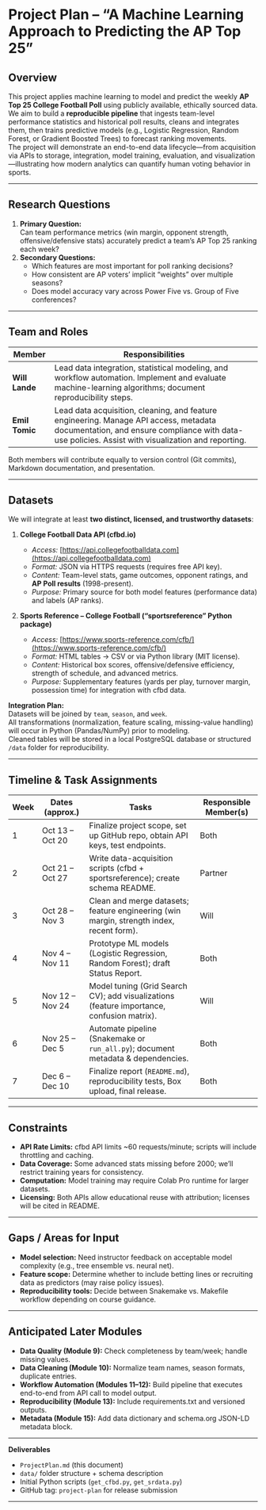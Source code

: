 # Project Plan – “A Machine Learning Approach to Predicting the AP Top 25”

## Overview
This project applies machine learning to model and predict the weekly **AP Top 25 College Football Poll** using publicly available, ethically sourced data.  
We aim to build a **reproducible pipeline** that ingests team-level performance statistics and historical poll results, cleans and integrates them, then trains predictive models (e.g., Logistic Regression, Random Forest, or Gradient Boosted Trees) to forecast ranking movements.  
The project will demonstrate an end-to-end data lifecycle—from acquisition via APIs to storage, integration, model training, evaluation, and visualization—illustrating how modern analytics can quantify human voting behavior in sports.

---

## Research Questions
1. **Primary Question:**  
   Can team performance metrics (win margin, opponent strength, offensive/defensive stats) accurately predict a team’s AP Top 25 ranking each week?
2. **Secondary Questions:**  
   - Which features are most important for poll ranking decisions?  
   - How consistent are AP voters’ implicit “weights” over multiple seasons?  
   - Does model accuracy vary across Power Five vs. Group of Five conferences?

---

## Team and Roles
| Member | Responsibilities |
|---------|------------------|
| **Will Lande** | Lead data integration, statistical modeling, and workflow automation.  Implement and evaluate machine-learning algorithms; document reproducibility steps. |
| **Emil Tomic** | Lead data acquisition, cleaning, and feature engineering.  Manage API access, metadata documentation, and ensure compliance with data-use policies.  Assist with visualization and reporting. |

Both members will contribute equally to version control (Git commits), Markdown documentation, and presentation.

---

## Datasets
We will integrate at least **two distinct, licensed, and trustworthy datasets**:

1. **College Football Data API (cfbd.io)**  
   - *Access:* [https://api.collegefootballdata.com](https://api.collegefootballdata.com)  
   - *Format:* JSON via HTTPS requests (requires free API key).  
   - *Content:* Team-level stats, game outcomes, opponent ratings, and **AP Poll results** (1998-present).  
   - *Purpose:* Primary source for both model features (performance data) and labels (AP ranks).  

2. **Sports Reference – College Football (“sportsreference” Python package)**  
   - *Access:* [https://www.sports-reference.com/cfb/](https://www.sports-reference.com/cfb/)  
   - *Format:* HTML tables → CSV or via Python library (MIT license).  
   - *Content:* Historical box scores, offensive/defensive efficiency, strength of schedule, and advanced metrics.  
   - *Purpose:* Supplementary features (yards per play, turnover margin, possession time) for integration with cfbd data.

**Integration Plan:**  
Datasets will be joined by `team`, `season`, and `week`.  
All transformations (normalization, feature scaling, missing-value handling) will occur in Python (Pandas/NumPy) prior to modeling.  
Cleaned tables will be stored in a local PostgreSQL database or structured `/data` folder for reproducibility.

---

## Timeline & Task Assignments
| Week | Dates (approx.) | Tasks | Responsible Member(s) |
|------|-----------------|--------|------------------------|
| 1 | Oct 13 – Oct 20 | Finalize project scope, set up GitHub repo, obtain API keys, test endpoints. | Both |
| 2 | Oct 21 – Oct 27 | Write data-acquisition scripts (cfbd + sportsreference); create schema README. | Partner |
| 3 | Oct 28 – Nov 3 | Clean and merge datasets; feature engineering (win margin, strength index, recent form). | Will |
| 4 | Nov 4 – Nov 11 | Prototype ML models (Logistic Regression, Random Forest); draft Status Report. | Both |
| 5 | Nov 12 – Nov 24 | Model tuning (Grid Search CV); add visualizations (feature importance, confusion matrix). | Will |
| 6 | Nov 25 – Dec 5 | Automate pipeline (Snakemake or `run_all.py`); document metadata & dependencies. | Both |
| 7 | Dec 6 – Dec 10 | Finalize report (`README.md`), reproducibility tests, Box upload, final release. | Both |

---

## Constraints
- **API Rate Limits:** cfbd API limits ~60 requests/minute; scripts will include throttling and caching.  
- **Data Coverage:** Some advanced stats missing before 2000; we’ll restrict training years for consistency.  
- **Computation:** Model training may require Colab Pro runtime for larger datasets.  
- **Licensing:** Both APIs allow educational reuse with attribution; licenses will be cited in README.  

---

## Gaps / Areas for Input
- **Model selection:** Need instructor feedback on acceptable model complexity (e.g., tree ensemble vs. neural net).  
- **Feature scope:** Determine whether to include betting lines or recruiting data as predictors (may raise policy issues).  
- **Reproducibility tools:** Decide between Snakemake vs. Makefile workflow depending on course guidance.  

---

## Anticipated Later Modules
- **Data Quality (Module 9):** Check completeness by team/week; handle missing values.  
- **Data Cleaning (Module 10):** Normalize team names, season formats, duplicate entries.  
- **Workflow Automation (Modules 11–12):** Build pipeline that executes end-to-end from API call to model output.  
- **Reproducibility (Module 13):** Include requirements.txt and versioned outputs.  
- **Metadata (Module 15):** Add data dictionary and schema.org JSON-LD metadata block.

---

**Deliverables**
- `ProjectPlan.md` (this document)  
- `data/` folder structure + schema description  
- Initial Python scripts (`get_cfbd.py`, `get_srdata.py`)  
- GitHub tag: `project-plan` for release submission  

---
